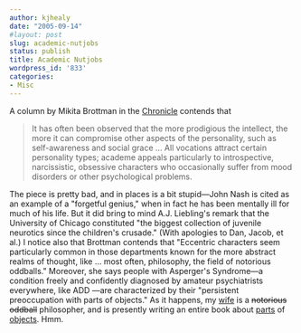 ```yaml
---
author: kjhealy
date: "2005-09-14"
#layout: post
slug: academic-nutjobs
status: publish
title: Academic Nutjobs
wordpress_id: '833'
categories:
- Misc
---
```


A column by Mikita Brottman in the [Chronicle](http://chronicle.com/free/v52/i04/04b00701.htm) contends that

> It has often been observed that the more prodigious the intellect, the more it can compromise other aspects of the personality, such as self-awareness and social grace … All vocations attract certain personality types; academe appeals particularly to introspective, narcissistic, obsessive characters who occasionally suffer from mood disorders or other psychological problems.

The piece is pretty bad, and in places is a bit stupid—John Nash is cited as an example of a "forgetful genius," when in fact he has been mentally ill for much of his life. But it did bring to mind A.J. Liebling's remark that the University of Chicago constituted "the biggest collection of juvenile neurotics since the children's crusade." (With apologies to Dan, Jacob, et al.) I notice also that Brottman contends that "Eccentric characters seem particularly common in those departments known for the more abstract realms of thought, like … most often, philosophy, the field of notorious oddballs." Moreover, she says people with Asperger's Syndrome—a condition freely and confidently diagnosed by amateur psychiatrists everywhere, like ADD —are characterized by their "persistent preoccupation with parts of objects." As it happens, my [wife](/) is a ~~notorious oddball~~ philosopher, and is presently writing an entire book about [parts](/papers/logical-parts.pdf) of [objects](/papers/ajp.pdf). Hmm.

